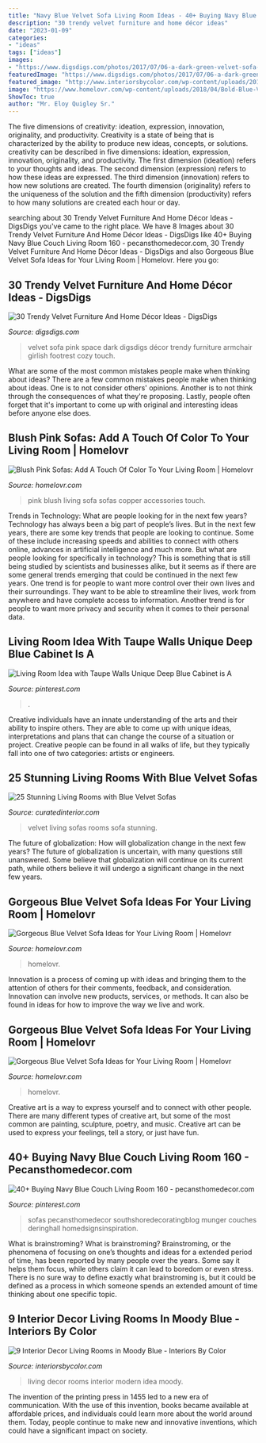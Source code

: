 ```yaml
---
title: "Navy Blue Velvet Sofa Living Room Ideas - 40+ Buying Navy Blue Couch Living Room 160"
description: "30 trendy velvet furniture and home décor ideas"
date: "2023-01-09"
categories:
- "ideas"
tags: ["ideas"]
images:
- "https://www.digsdigs.com/photos/2017/07/06-a-dark-green-velvet-sofa-adds-elegance-and-becomes-a-focal-point-in-this-space.jpg"
featuredImage: "https://www.digsdigs.com/photos/2017/07/06-a-dark-green-velvet-sofa-adds-elegance-and-becomes-a-focal-point-in-this-space.jpg"
featured_image: "http://www.interiorsbycolor.com/wp-content/uploads/2016/10/modern-blue-interior-decor-idea.jpg"
image: "https://www.homelovr.com/wp-content/uploads/2018/04/Bold-Blue-Velvet-Sofa-Paired-with-Gold-and-Animal-print-Accents.jpg"
ShowToc: true
author: "Mr. Eloy Quigley Sr."
---
```



The five dimensions of creativity: ideation, expression, innovation, originality, and productivity.
Creativity is a state of being that is characterized by the ability to produce new ideas, concepts, or solutions. creativity can be described in five dimensions: ideation, expression, innovation, originality, and productivity. The first dimension (ideation) refers to your thoughts and ideas. The second dimension (expression) refers to how these ideas are expressed. The third dimension (innovation) refers to how new solutions are created. The fourth dimension (originality) refers to the uniqueness of the solution and the fifth dimension (productivity) refers to how many solutions are created each hour or day.

	

		
searching about 30 Trendy Velvet Furniture And Home Décor Ideas - DigsDigs you've came to the right place. We have 8 Images about 30 Trendy Velvet Furniture And Home Décor Ideas - DigsDigs like 40+ Buying Navy Blue Couch Living Room 160 - pecansthomedecor.com, 30 Trendy Velvet Furniture And Home Décor Ideas - DigsDigs and also Gorgeous Blue Velvet Sofa Ideas for Your Living Room | Homelovr. Here you go:
		
    
## 30 Trendy Velvet Furniture And Home Décor Ideas - DigsDigs

<img loading=lazy src="https://www.digsdigs.com/photos/2017/07/06-a-dark-green-velvet-sofa-adds-elegance-and-becomes-a-focal-point-in-this-space.jpg" onerror="this.onerror=null;this.src='https://tse2.mm.bing.net/th?id=OIP.67yB7gtjG_u3wXpl0J5OGwHaLH&amp;pid=15.1';" alt="30 Trendy Velvet Furniture And Home Décor Ideas - DigsDigs">

_Source: digsdigs.com_

>velvet sofa pink space dark digsdigs décor trendy furniture armchair girlish footrest cozy touch. 

	

What are some of the most common mistakes people make when thinking about ideas?
There are a few common mistakes people make when thinking about ideas. One is to not consider others' opinions. Another is to not think through the consequences of what they're proposing. Lastly, people often forget that it's important to come up with original and interesting ideas before anyone else does.

    
## Blush Pink Sofas: Add A Touch Of Color To Your Living Room | Homelovr

<img loading=lazy src="https://www.homelovr.com/wp-content/uploads/2018/04/Blush-Pink-Sofa-and-Copper-Accessories-768x1024.jpg" onerror="this.onerror=null;this.src='https://tse2.mm.bing.net/th?id=OIP.HEv6zb5vtj43Q2iAWsN0oQHaJ4&amp;pid=15.1';" alt="Blush Pink Sofas: Add A Touch Of Color To Your Living Room | Homelovr">

_Source: homelovr.com_

>pink blush living sofa sofas copper accessories touch. 

	

Trends in Technology: What are people looking for in the next few years?
Technology has always been a big part of people’s lives. But in the next few years, there are some key trends that people are looking to continue. 
Some of these include increasing speeds and abilities to connect with others online, advances in artificial intelligence and much more. 
But what are people looking for specifically in technology? This is something that is still being studied by scientists and businesses alike, but it seems as if there are some general trends emerging that could be continued in the next few years. 
One trend is for people to want more control over their own lives and their surroundings. They want to be able to streamline their lives, work from anywhere and have complete access to information. 
Another trend is for people to want more privacy and security when it comes to their personal data.

    
## Living Room Idea With Taupe Walls Unique Deep Blue Cabinet Is A

<img loading=lazy src="https://i.pinimg.com/736x/cc/dd/51/ccdd516a8e88413ecc9ac3a75ae9087d.jpg" onerror="this.onerror=null;this.src='https://tse2.mm.bing.net/th?id=OIP.qNJcD6wABe0uD1p3vxalLQHaNJ&amp;pid=15.1';" alt="Living Room Idea with Taupe Walls Unique Deep Blue Cabinet is A">

_Source: pinterest.com_

>. 

	

Creative individuals have an innate understanding of the arts and their ability to inspire others. They are able to come up with unique ideas, interpretations and plans that can change the course of a situation or project. Creative people can be found in all walks of life, but they typically fall into one of two categories: artists or engineers.

    
## 25 Stunning Living Rooms With Blue Velvet Sofas

<img loading=lazy src="http://curatedinterior.com/wp-content/uploads/2016/11/Blue-Velvet-Sofa-via-unknown2.jpg" onerror="this.onerror=null;this.src='https://tse3.mm.bing.net/th?id=OIP.i7sfkMS9_fx1elsODxcCUgHaLH&amp;pid=15.1';" alt="25 Stunning Living Rooms with Blue Velvet Sofas">

_Source: curatedinterior.com_

>velvet living sofas rooms sofa stunning. 

	

The future of globalization: How will globalization change in the next few years?
The future of globalization is uncertain, with many questions still unanswered. Some believe that globalization will continue on its current path, while others believe it will undergo a significant change in the next few years.

    
## Gorgeous Blue Velvet Sofa Ideas For Your Living Room | Homelovr

<img loading=lazy src="https://www.homelovr.com/wp-content/uploads/2018/04/Bold-Blue-Velvet-Sofa-Paired-with-Gold-and-Animal-print-Accents.jpg" onerror="this.onerror=null;this.src='https://tse4.mm.bing.net/th?id=OIP.EafgO5v45iynVWN_Z0P21AHaLH&amp;pid=15.1';" alt="Gorgeous Blue Velvet Sofa Ideas for Your Living Room | Homelovr">

_Source: homelovr.com_

>homelovr. 

	

Innovation is a process of coming up with ideas and bringing them to the attention of others for their comments, feedback, and consideration. Innovation can involve new products, services, or methods. It can also be found in ideas for how to improve the way we live and work.

    
## Gorgeous Blue Velvet Sofa Ideas For Your Living Room | Homelovr

<img loading=lazy src="http://www.homelovr.com/wp-content/uploads/2018/04/Blue-Velvet-Sofa-in-a-Small-Living-Room.jpeg" onerror="this.onerror=null;this.src='https://tse4.mm.bing.net/th?id=OIP.nOvQvml8GGJyA8i-TVP67QHaLL&amp;pid=15.1';" alt="Gorgeous Blue Velvet Sofa Ideas for Your Living Room | Homelovr">

_Source: homelovr.com_

>homelovr. 

	

Creative art is a way to express yourself and to connect with other people. There are many different types of creative art, but some of the most common are painting, sculpture, poetry, and music. Creative art can be used to express your feelings, tell a story, or just have fun.

    
## 40+ Buying Navy Blue Couch Living Room 160 - Pecansthomedecor.com

<img loading=lazy src="https://i.pinimg.com/736x/75/5c/8c/755c8cc8cc56c682ff19bf8a3df06050.jpg" onerror="this.onerror=null;this.src='https://tse4.mm.bing.net/th?id=OIP.67xxdv2nZBGKh0eILTpnwgHaK_&amp;pid=15.1';" alt="40+ Buying Navy Blue Couch Living Room 160 - pecansthomedecor.com">

_Source: pinterest.com_

>sofas pecansthomedecor southshoredecoratingblog munger couches deringhall homedsignsinspiration. 

	

What is brainstroming?
What is brainstroming? Brainstroming, or the phenomena of focusing on one’s thoughts and ideas for a extended period of time, has been reported by many people over the years. Some say it helps them focus, while others claim it can lead to boredom or even stress. There is no sure way to define exactly what brainstroming is, but it could be defined as a process in which someone spends an extended amount of time thinking about one specific topic.

    
## 9 Interior Decor Living Rooms In Moody Blue - Interiors By Color

<img loading=lazy src="http://www.interiorsbycolor.com/wp-content/uploads/2016/10/modern-blue-interior-decor-idea.jpg" onerror="this.onerror=null;this.src='https://tse2.mm.bing.net/th?id=OIP.c44OWz-3WSsEBmu1aDqVjwHaJ4&amp;pid=15.1';" alt="9 Interior Decor Living Rooms in Moody Blue - Interiors By Color">

_Source: interiorsbycolor.com_

>living decor rooms interior modern idea moody. 

	

The invention of the printing press in 1455 led to a new era of communication. With the use of this invention, books became available at affordable prices, and individuals could learn more about the world around them. Today, people continue to make new and innovative inventions, which could have a significant impact on society.

